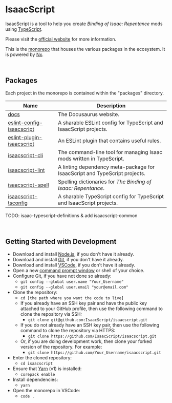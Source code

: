 # IsaacScript

IsaacScript is a tool to help you create _Binding of Isaac: Repentance_ mods using [TypeScript](https://www.typescriptlang.org/).

Please visit the [official website](https://isaacscript.github.io/) for more information.

This is the [monorepo](https://en.wikipedia.org/wiki/Monorepo) that houses the various packages in the ecosystem. It is powered by [Nx](https://nx.dev/).

<br>

## Packages

Each project in the monorepo is contained within the "packages" directory.

| Name                                                                      | Description                                                                |
| ------------------------------------------------------------------------- | -------------------------------------------------------------------------- |
| [docs](tree/main/packages/docs)                                           | The Docusaurus website.                                                    |
| [eslint-config-isaacscript](tree/main/packages/eslint-config-isaacscript) | A sharable ESLint config for TypeScript and IsaacScript projects.          |
| [eslint-plugin-isaacscript](tree/main/packages/eslint-plugin-isaacscript) | An ESLint plugin that contains useful rules.                               |
| [isaacscript-cli](tree/main/packages/isaacscript-cli)                     | The command-line tool for managing Isaac mods written in TypeScript.       |
| [isaacscript-lint](tree/main/packages/isaacscript-lint)                   | A linting dependency meta-package for IsaacScript and TypeScript projects. |
| [isaacscript-spell](tree/main/packages/isaacscript-spell)                 | Spelling dictionaries for _The Binding of Isaac: Repentance_.              |
| [isaacscript-tsconfig](tree/main/packages/isaacscript-tsconfig)           | A sharable TypeScript config for TypeScript and IsaacScript projects.      |

TODO: isaac-typescript-definitions & add isaacscript-common

<br>

## Getting Started with Development

- Download and install [Node.js](https://nodejs.org/en/download/), if you don't have it already.
- Download and install [Git](https://git-scm.com/), if you don't have it already.
- Download and install [VSCode](https://https://code.visualstudio.com/), if you don't have it already.
- Open a new [command prompt window](https://www.howtogeek.com/235101/10-ways-to-open-the-command-prompt-in-windows-10/) or shell of your choice.
- Configure Git, if you have not done so already:
  - `git config --global user.name "Your_Username"`
  - `git config --global user.email "your@email.com"`
- Clone the repository:
  - `cd [the path where you want the code to live]`
  - If you already have an SSH key pair and have the public key attached to your GitHub profile, then use the following command to clone the repository via SSH:
    - `git clone git@github.com:IsaacScript/isaacscript.git`
  - If you do not already have an SSH key pair, then use the following command to clone the repository via HTTPS:
    - `git clone https://github.com/IsaacScript/isaacscript.git`
  - Or, if you are doing development work, then clone your forked version of the repository. For example:
    - `git clone https://github.com/Your_Username/isaacscript.git`
- Enter the cloned repository:
  - `cd isaacscript`
- Ensure that [Yarn](https://classic.yarnpkg.com/lang/en/) (v1) is installed:
  - `corepack enable`
- Install dependencies:
  - `yarn`
- Open the monorepo in VSCode:
  - `code .`

<br>
